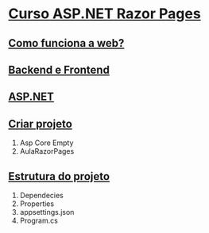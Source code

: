 # [Curso ASP.NET Razor Pages](https://www.youtube.com/live/uEc4DRQyPYY?si=4EtcfqES4h1cgJwf)

## [Como funciona a web?](https://youtu.be/uEc4DRQyPYY?t=1493)

## [Backend e Frontend](https://youtu.be/uEc4DRQyPYY?t=1916)

## [ASP.NET](https://youtu.be/uEc4DRQyPYY?t=2181)

## [Criar projeto](https://youtu.be/uEc4DRQyPYY?t=3202)

1. Asp Core Empty
2. AulaRazorPages
   
## [Estrutura do projeto](https://youtu.be/uEc4DRQyPYY?t=3348)

1. Dependecies
2. Properties
3. appsettings.json
4. Program.cs
